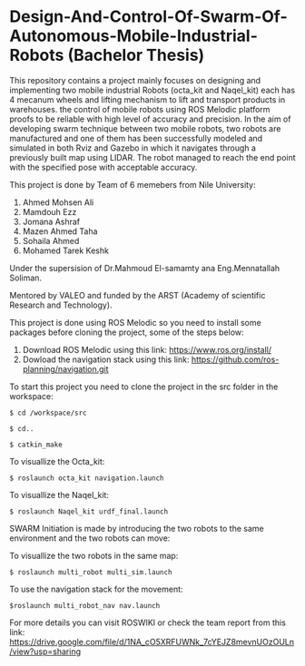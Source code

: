 # Design-And-Control-Of-Swarm-Of-Autonomous-Mobile-Industrial-Robots (Bachelor Thesis)

This repository contains a project mainly focuses on designing and implementing two mobile industrial Robots (octa_kit and Naqel_kit) each has 4 mecanum wheels and lifting mechanism to lift and transport products in warehouses. the control of mobile robots using ROS Melodic platform proofs to be reliable with high level of accuracy and precision. In the aim of developing swarm technique between two mobile robots, two robots are manufactured and one of them has been successfully modeled and simulated in both Rviz and Gazebo in which it navigates through a previously built map using LIDAR. The robot managed to reach the end point with the specified pose with acceptable accuracy.

This project is done by Team of 6 memebers from Nile University:
1. Ahmed Mohsen Ali
2. Mamdouh Ezz
3. Jomana Ashraf
4. Mazen Ahmed Taha
5. Sohaila Ahmed 
6. Mohamed Tarek Keshk

Under the supersision of Dr.Mahmoud El-samamty ana Eng.Mennatallah Soliman.

Mentored by VALEO and funded by the ARST (Academy of scientific Research and Technology). 

This project is done using ROS Melodic so you need to install some packages before cloning the project, some of the steps below:

1. Download ROS Melodic using this link: https://www.ros.org/install/ 
2. Dowload the navigation stack using this link: https://github.com/ros-planning/navigation.git

To start this project you need to clone the project in the src folder in the workspace:

    $ cd /workspace/src

    $ cd..

    $ catkin_make

To visuallize the Octa_kit:

    $ roslaunch octa_kit navigation.launch

To visuallize the Naqel_kit:

    $ roslaunch Naqel_kit urdf_final.launch


SWARM Initiation is made by introducing the two robots to the same environment and the two robots can move:

To visuallize the two robots in the same map:
    
    $ roslaunch multi_robot multi_sim.launch
    

To use the navigation stack for the movement:

    $roslaunch multi_robot_nav nav.launch

For more details you can visit ROSWIKI or check the team report from this link: https://drive.google.com/file/d/1NA_cO5XRFUWNk_7cYEJZ8mevnUOzOULn/view?usp=sharing 


